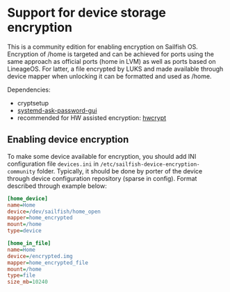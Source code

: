 # Support for device storage encryption

This is a community edition for enabling encryption on Sailfish
OS. Encryption of /home is targeted and can be achieved for ports
using the same approach as official ports (home in LVM) as well as
ports based on LineageOS. For latter, a file encrypted by LUKS and
made available through device mapper when unlocking it can be
formatted and used as /home.

Dependencies:
- cryptsetup
- [systemd-ask-password-gui](https://github.com/sailfishos-open/systemd-ask-password-gui)
- recommended for HW assisted encryption: [hwcrypt](https://github.com/sailfishos-open/hwcrypt)


## Enabling device encryption

To make some device available for encryption, you should add INI
configuration file `devices.ini` in
`/etc/sailfish-device-encryption-community` folder. Typically, it
should be done by porter of the device through device configuration
repository (sparse in config). Format described through example below:

```INI
[home_device]
name=Home
device=/dev/sailfish/home_open
mapper=home_encrypted
mount=/home
type=device

[home_in_file]
name=Home
device=/encrypted.img
mapper=home_encrypted_file
mount=/home
type=file
size_mb=10240
```